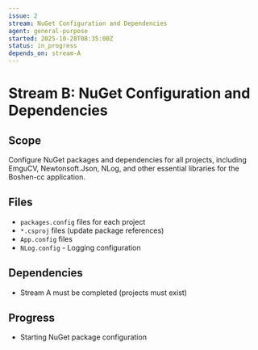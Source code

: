 ```yaml
---
issue: 2
stream: NuGet Configuration and Dependencies
agent: general-purpose
started: 2025-10-28T08:35:00Z
status: in_progress
depends_on: stream-A
---
```


# Stream B: NuGet Configuration and Dependencies

## Scope
Configure NuGet packages and dependencies for all projects, including EmguCV, Newtonsoft.Json, NLog, and other essential libraries for the Boshen-cc application.

## Files
- `packages.config` files for each project
- `*.csproj` files (update package references)
- `App.config` files
- `NLog.config` - Logging configuration

## Dependencies
- Stream A must be completed (projects must exist)

## Progress
- Starting NuGet package configuration